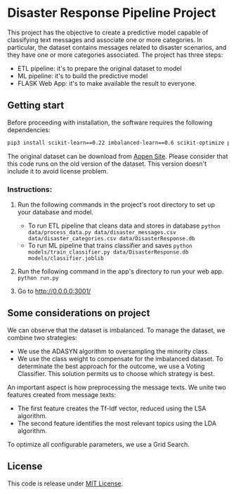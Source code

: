 # Disaster Response Pipeline Project

This project has the objective to create a predictive model capable of classifying text messages and associate one or more categories.
In particular, the dataset contains messages related to disaster scenarios, and they have one or more categories associated.
The project has three steps:

* ETL pipeline: it's to prepare the original dataset to model
* ML pipeline:  it's to build the predictive model
* FLASK Web App: it's to make available the result to everyone.

## Getting start

Before proceeding with installation, the software requires the following dependencies:
```bash
pip3 install scikit-learn==0.22 imbalanced-learn==0.6 scikit-optimize pandas plotly SQLAlchemy Flask nltk joblib lightgbm
```

The original dataset can be download from [Appen Site](https://appen.com/datasets/combined-disaster-response-data/).
Please consider that this code runs on the old version of the dataset. This version doesn't include it to avoid license problem.

### Instructions:
1. Run the following commands in the project's root directory to set up your database and model.

    - To run ETL pipeline that cleans data and stores in database
        `python data/process_data.py data/disaster_messages.csv data/disaster_categories.csv data/DisasterResponse.db`
    - To run ML pipeline that trains classifier and saves
        `python models/train_classifier.py data/DisasterResponse.db models/classifier.joblib`

2. Run the following command in the app's directory to run your web app.
    `python run.py`

3. Go to http://0.0.0.0:3001/

## Some considerations on project
We can observe that the dataset is imbalanced. To manage the dataset, we combine two strategies:
* We use the ADASYN algorithm to oversampling the minority class.
* We use the class weight to compensate for the imbalanced dataset.
To determinate the best approach for the outcome, we use a Voting Classifier. This solution permits us to choose which strategy is best.

An important aspect is how preprocessing the message texts. We unite two features created from message texts:
* The first feature creates the Tf-Idf vector, reduced using the LSA algorithm.
* The second feature identifies the most relevant topics using the LDA algorithm.

To optimize all configurable parameters, we use a Grid Search.

## License
This code is release under [MIT License](LICENSE).